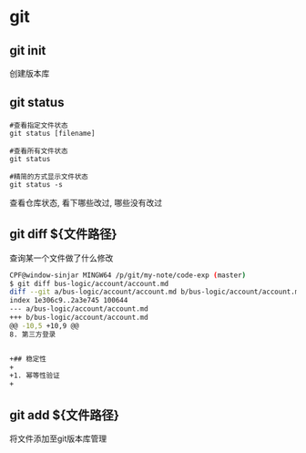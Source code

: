 # git

## git init

创建版本库

## git status 

   ```shell
   #查看指定文件状态
   git status [filename]

   #查看所有文件状态
   git status

   #精简的方式显示文件状态
   git status -s
   ```

查看仓库状态, 看下哪些改过, 哪些没有改过

## git diff ${文件路径}

查询某一个文件做了什么修改

   ```bash
   CPF@window-sinjar MINGW64 /p/git/my-note/code-exp (master)
   $ git diff bus-logic/account/account.md
   diff --git a/bus-logic/account/account.md b/bus-logic/account/account.md
   index 1e306c9..2a3e745 100644
   --- a/bus-logic/account/account.md
   +++ b/bus-logic/account/account.md
   @@ -10,5 +10,9 @@
   8. 第三方登录


   +## 稳定性
   +
   +1. 幂等性验证
   +

   ```

## git add ${文件路径}

将文件添加至git版本库管理

## 